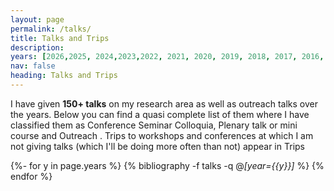 ```yaml
---
layout: page
permalink: /talks/
title: Talks and Trips
description:  
years: [2026,2025, 2024,2023,2022, 2021, 2020, 2019, 2018, 2017, 2016, 2015, 2014, 2013]
nav: false
heading: Talks and Trips
---
```



<div class="publications">


I have given <b>150+ talks</b> on my research area as well as outreach talks over the years. Below you can find a quasi complete list of them where I have classified them as
<span class="badge badge-danger">Conference</span> <span class="badge badge-primary">Seminar</span> <span class="badge badge-warning">Colloquia, Plenary talk or mini course </span>  and <span class="badge badge-light">Outreach</span> . Trips to workshops and conferences at which I am not giving talks (which I'll be doing more often than not) appear in  <span class="badge badge-success">Trips</span> 


{%- for y in page.years %}
   {% bibliography -f talks -q @*[year={{y}}]* %}
{% endfor %}

</div>
